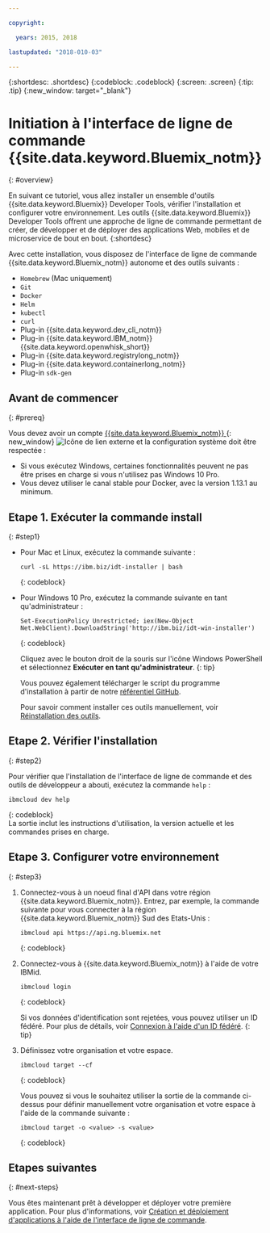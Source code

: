 ```yaml
---

copyright:

  years: 2015, 2018

lastupdated: "2018-010-03"

---
```


{:shortdesc: .shortdesc}
{:codeblock: .codeblock}
{:screen: .screen}
{:tip: .tip}
{:new_window: target="_blank"}

# Initiation à l'interface de ligne de commande {{site.data.keyword.Bluemix_notm}}
{: #overview}

En suivant ce tutoriel, vous allez installer un ensemble d'outils {{site.data.keyword.Bluemix}} Developer Tools, vérifier l'installation et configurer votre environnement. Les outils {{site.data.keyword.Bluemix}} Developer Tools offrent une approche de ligne de commande permettant de créer, de développer et de déployer des applications Web, mobiles et de microservice de bout en bout.
{:shortdesc}

Avec cette installation, vous disposez de l'interface de ligne de commande {{site.data.keyword.Bluemix_notm}} autonome et des outils suivants :

* `Homebrew` (Mac uniquement)
* `Git`
* `Docker`
* `Helm`
* `kubectl`
* `curl`
* Plug-in {{site.data.keyword.dev_cli_notm}}
* Plug-in {{site.data.keyword.IBM_notm}} {{site.data.keyword.openwhisk_short}}
* Plug-in {{site.data.keyword.registrylong_notm}}
* Plug-in {{site.data.keyword.containerlong_notm}}
* Plug-in `sdk-gen`

## Avant de commencer
{: #prereq}

Vous devez avoir un compte [{{site.data.keyword.Bluemix_notm}} ](https://console.bluemix.net/){: new_window} ![Icône de lien externe](../icons/launch-glyph.svg "Icône de lien externe") et la configuration système doit être respectée :

* Si vous exécutez Windows, certaines fonctionnalités peuvent ne pas être prises en charge si vous n'utilisez pas Windows 10 Pro.
* Vous devez utiliser le canal stable pour Docker, avec la version 1.13.1 au minimum.

## Etape 1. Exécuter la commande install
{: #step1}

* Pour Mac et Linux, exécutez la commande suivante :

  ```
  curl -sL https://ibm.biz/idt-installer | bash
  ```
  {: codeblock}

* Pour Windows 10 Pro, exécutez la commande suivante en tant qu'administrateur :

  ```
  Set-ExecutionPolicy Unrestricted; iex(New-Object Net.WebClient).DownloadString('http://ibm.biz/idt-win-installer')
  ```
  {: codeblock}

  Cliquez avec le bouton droit de la souris sur l'icône Windows PowerShell et sélectionnez **Exécuter en tant qu'administrateur**.
  {: tip}

  Vous pouvez également télécharger le script du programme d'installation à partir de notre [référentiel GitHub](https://github.com/IBM-Cloud/ibm-cloud-developer-tools).

  Pour savoir comment installer ces outils manuellement, voir [Réinstallation des outils](/docs/cli/ts_createapps.html#appendix).

## Etape 2. Vérifier l'installation
{: #step2}

Pour vérifier que l'installation de l'interface de ligne de commande et des outils de développeur a abouti, exécutez la commande `help` :

```
ibmcloud dev help
```
{: codeblock}
<br>
La sortie inclut les instructions d'utilisation, la version actuelle et les commandes prises en charge.

## Etape 3. Configurer votre environnement
{: #step3}

1. Connectez-vous à un noeud final d'API dans votre région {{site.data.keyword.Bluemix_notm}}. Entrez, par exemple, la commande suivante pour vous connecter à la région {{site.data.keyword.Bluemix_notm}} Sud des Etats-Unis :

	```
	ibmcloud api https://api.ng.bluemix.net
	```
	{: codeblock}

2. Connectez-vous à {{site.data.keyword.Bluemix_notm}} à l'aide de votre IBMid.

	```
	ibmcloud login
	```
	{: codeblock}
    <br>

	Si vos données d'identification sont rejetées, vous pouvez utiliser un ID fédéré. Pour plus de détails, voir [Connexion à l'aide d'un ID fédéré](/docs/iam/login_fedid.html#federated_id).
	{: tip}

3. Définissez votre organisation et votre espace.

	```
	ibmcloud target --cf
	```
	{: codeblock}

	Vous pouvez si vous le souhaitez utiliser la sortie de la commande ci-dessus pour définir manuellement votre organisation et votre espace à l'aide de la commande suivante :

	```
	ibmcloud target -o <value> -s <value>
	```
	{: codeblock}

## Etapes suivantes
{: #next-steps}

Vous êtes maintenant prêt à développer et déployer votre première application. Pour plus d'informations, voir [Création et déploiement d'applications à l'aide de l'interface de ligne de commande](/docs/apps/create-deploy-cli.html). 
